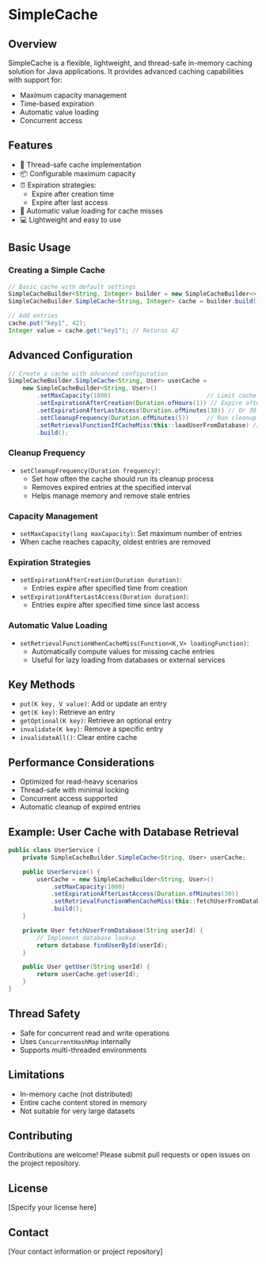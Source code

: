 # SimpleCache

## Overview

SimpleCache is a flexible, lightweight, and thread-safe in-memory caching solution for Java applications. It provides advanced caching capabilities with support for:
- Maximum capacity management
- Time-based expiration
- Automatic value loading
- Concurrent access

## Features

- 🚀 Thread-safe cache implementation
- 📦 Configurable maximum capacity
- ⏰ Expiration strategies:
    - Expire after creation time
    - Expire after last access
- 🔄 Automatic value loading for cache misses
- 💻 Lightweight and easy to use


## Basic Usage

### Creating a Simple Cache
```java
// Basic cache with default settings
SimpleCacheBuilder<String, Integer> builder = new SimpleCacheBuilder<>();
SimpleCacheBuilder.SimpleCache<String, Integer> cache = builder.build();

// Add entries
cache.put("key1", 42);
Integer value = cache.get("key1"); // Returns 42
```


## Advanced Configuration
```java
// Create a cache with advanced configuration
SimpleCacheBuilder.SimpleCache<String, User> userCache = 
    new SimpleCacheBuilder<String, User>()
        .setMaxCapacity(1000)                           // Limit cache size
        .setExpirationAfterCreation(Duration.ofHours(1)) // Expire after 1 hour
        .setExpirationAfterLastAccess(Duration.ofMinutes(30)) // Or 30 minutes after last access
        .setCleanupFrequency(Duration.ofMinutes(5))     // Run cleanup every 5 minutes
        .setRetrievalFunctionIfCacheMiss(this::loadUserFromDatabase) // Auto-load missing entries
        .build();
```

### Cleanup Frequency
- `setCleanupFrequency(Duration frequency)`:
    - Set how often the cache should run its cleanup process
    - Removes expired entries at the specified interval
    - Helps manage memory and remove stale entries

### Capacity Management
- `setMaxCapacity(long maxCapacity)`: Set maximum number of entries
- When cache reaches capacity, oldest entries are removed

### Expiration Strategies
- `setExpirationAfterCreation(Duration duration)`:
    - Entries expire after specified time from creation
- `setExpirationAfterLastAccess(Duration duration)`:
    - Entries expire after specified time since last access

### Automatic Value Loading
- `setRetrievalFunctionWhenCacheMiss(Function<K,V> loadingFunction)`:
    - Automatically compute values for missing cache entries
    - Useful for lazy loading from databases or external services

## Key Methods

- `put(K key, V value)`: Add or update an entry
- `get(K key)`: Retrieve an entry
- `getOptional(K key)`: Retrieve an optional entry
- `invalidate(K key)`: Remove a specific entry
- `invalidateAll()`: Clear entire cache

## Performance Considerations

- Optimized for read-heavy scenarios
- Thread-safe with minimal locking
- Concurrent access supported
- Automatic cleanup of expired entries

## Example: User Cache with Database Retrieval
```java
public class UserService {
    private SimpleCacheBuilder.SimpleCache<String, User> userCache;

    public UserService() {
        userCache = new SimpleCacheBuilder<String, User>()
            .setMaxCapacity(1000)
            .setExpirationAfterLastAccess(Duration.ofMinutes(30))
            .setRetrievalFunctionWhenCacheMiss(this::fetchUserFromDatabase)
            .build();
    }

    private User fetchUserFromDatabase(String userId) {
        // Implement database lookup
        return database.findUserById(userId);
    }

    public User getUser(String userId) {
        return userCache.get(userId);
    }
}
```

## Thread Safety

- Safe for concurrent read and write operations
- Uses `ConcurrentHashMap` internally
- Supports multi-threaded environments

## Limitations

- In-memory cache (not distributed)
- Entire cache content stored in memory
- Not suitable for very large datasets

## Contributing

Contributions are welcome! Please submit pull requests or open issues on the project repository.

## License

[Specify your license here]

## Contact

[Your contact information or project repository]
